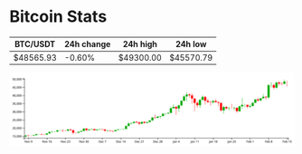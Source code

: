# Bitcoin Stats

BTC/USDT|24h change|24h high|24h low|
|---|---|---|---|
|$48565.93|-0.60%|$49300.00|$45570.79|

<img src="./chart.svg">
